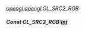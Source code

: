 _[opengl](../../modules/opengl/opengl-module.md):[opengl](../../modules/opengl/opengl-module.md).GL\_SRC2\_RGB_
##### Const GL\_SRC2\_RGB:[Int](../../modules/wonkey/wonkey-types-int.md)

